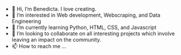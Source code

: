 - 👋 Hi, I’m Benedicta. I love creating.
- 👀 I’m interested in Web development, Webscraping, and Data Engineering
- 🌱 I’m currently learning Python, HTML, CSS, and Javascript
- 💞️ I’m looking to collaborate on all interesting projects which involve leaving an impact on the community.
- 📫 How to reach me ...

<!---
brahyia/brahyia is a ✨ special ✨ repository because its `README.md` (this file) appears on your GitHub profile.
You can click the Preview link to take a look at your changes.
--->
